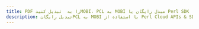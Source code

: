 ---title: PDF را به  تبدیل کنیدMOBI، PCL به MOBI مبدل رایگان یا Perl SDKdescription: تبدیل رایگانPCL به MOBI با استفاده از Perl Cloud APIs & SDK همچنین اسناد PDF را در Cloud ایجاد، ویرایش و رندر کنید.---
